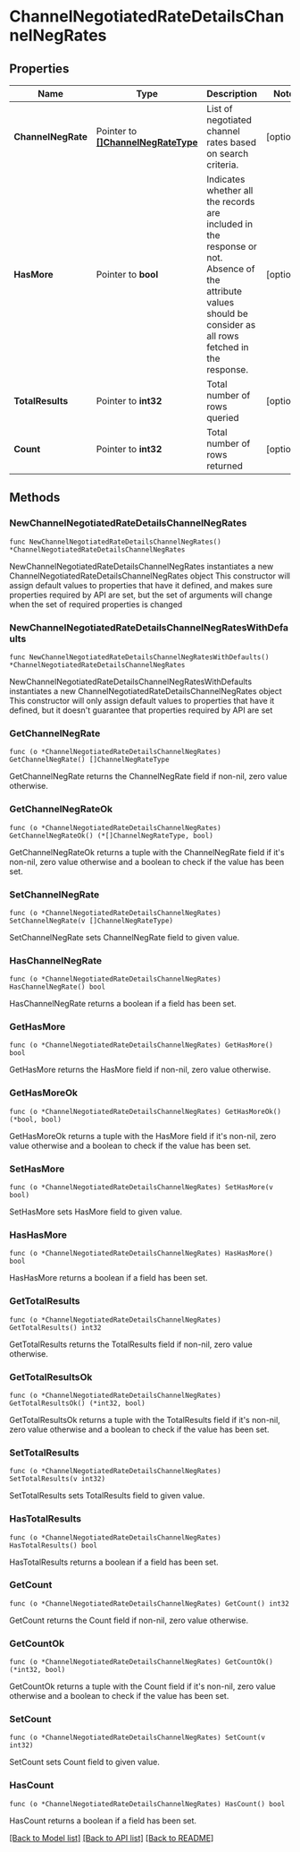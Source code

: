 # ChannelNegotiatedRateDetailsChannelNegRates

## Properties

Name | Type | Description | Notes
------------ | ------------- | ------------- | -------------
**ChannelNegRate** | Pointer to [**[]ChannelNegRateType**](ChannelNegRateType.md) | List of negotiated channel rates based on search criteria. | [optional] 
**HasMore** | Pointer to **bool** | Indicates whether all the records are included in the response or not. Absence of the attribute values should be consider as all rows fetched in the response. | [optional] 
**TotalResults** | Pointer to **int32** | Total number of rows queried | [optional] 
**Count** | Pointer to **int32** | Total number of rows returned | [optional] 

## Methods

### NewChannelNegotiatedRateDetailsChannelNegRates

`func NewChannelNegotiatedRateDetailsChannelNegRates() *ChannelNegotiatedRateDetailsChannelNegRates`

NewChannelNegotiatedRateDetailsChannelNegRates instantiates a new ChannelNegotiatedRateDetailsChannelNegRates object
This constructor will assign default values to properties that have it defined,
and makes sure properties required by API are set, but the set of arguments
will change when the set of required properties is changed

### NewChannelNegotiatedRateDetailsChannelNegRatesWithDefaults

`func NewChannelNegotiatedRateDetailsChannelNegRatesWithDefaults() *ChannelNegotiatedRateDetailsChannelNegRates`

NewChannelNegotiatedRateDetailsChannelNegRatesWithDefaults instantiates a new ChannelNegotiatedRateDetailsChannelNegRates object
This constructor will only assign default values to properties that have it defined,
but it doesn't guarantee that properties required by API are set

### GetChannelNegRate

`func (o *ChannelNegotiatedRateDetailsChannelNegRates) GetChannelNegRate() []ChannelNegRateType`

GetChannelNegRate returns the ChannelNegRate field if non-nil, zero value otherwise.

### GetChannelNegRateOk

`func (o *ChannelNegotiatedRateDetailsChannelNegRates) GetChannelNegRateOk() (*[]ChannelNegRateType, bool)`

GetChannelNegRateOk returns a tuple with the ChannelNegRate field if it's non-nil, zero value otherwise
and a boolean to check if the value has been set.

### SetChannelNegRate

`func (o *ChannelNegotiatedRateDetailsChannelNegRates) SetChannelNegRate(v []ChannelNegRateType)`

SetChannelNegRate sets ChannelNegRate field to given value.

### HasChannelNegRate

`func (o *ChannelNegotiatedRateDetailsChannelNegRates) HasChannelNegRate() bool`

HasChannelNegRate returns a boolean if a field has been set.

### GetHasMore

`func (o *ChannelNegotiatedRateDetailsChannelNegRates) GetHasMore() bool`

GetHasMore returns the HasMore field if non-nil, zero value otherwise.

### GetHasMoreOk

`func (o *ChannelNegotiatedRateDetailsChannelNegRates) GetHasMoreOk() (*bool, bool)`

GetHasMoreOk returns a tuple with the HasMore field if it's non-nil, zero value otherwise
and a boolean to check if the value has been set.

### SetHasMore

`func (o *ChannelNegotiatedRateDetailsChannelNegRates) SetHasMore(v bool)`

SetHasMore sets HasMore field to given value.

### HasHasMore

`func (o *ChannelNegotiatedRateDetailsChannelNegRates) HasHasMore() bool`

HasHasMore returns a boolean if a field has been set.

### GetTotalResults

`func (o *ChannelNegotiatedRateDetailsChannelNegRates) GetTotalResults() int32`

GetTotalResults returns the TotalResults field if non-nil, zero value otherwise.

### GetTotalResultsOk

`func (o *ChannelNegotiatedRateDetailsChannelNegRates) GetTotalResultsOk() (*int32, bool)`

GetTotalResultsOk returns a tuple with the TotalResults field if it's non-nil, zero value otherwise
and a boolean to check if the value has been set.

### SetTotalResults

`func (o *ChannelNegotiatedRateDetailsChannelNegRates) SetTotalResults(v int32)`

SetTotalResults sets TotalResults field to given value.

### HasTotalResults

`func (o *ChannelNegotiatedRateDetailsChannelNegRates) HasTotalResults() bool`

HasTotalResults returns a boolean if a field has been set.

### GetCount

`func (o *ChannelNegotiatedRateDetailsChannelNegRates) GetCount() int32`

GetCount returns the Count field if non-nil, zero value otherwise.

### GetCountOk

`func (o *ChannelNegotiatedRateDetailsChannelNegRates) GetCountOk() (*int32, bool)`

GetCountOk returns a tuple with the Count field if it's non-nil, zero value otherwise
and a boolean to check if the value has been set.

### SetCount

`func (o *ChannelNegotiatedRateDetailsChannelNegRates) SetCount(v int32)`

SetCount sets Count field to given value.

### HasCount

`func (o *ChannelNegotiatedRateDetailsChannelNegRates) HasCount() bool`

HasCount returns a boolean if a field has been set.


[[Back to Model list]](../README.md#documentation-for-models) [[Back to API list]](../README.md#documentation-for-api-endpoints) [[Back to README]](../README.md)


